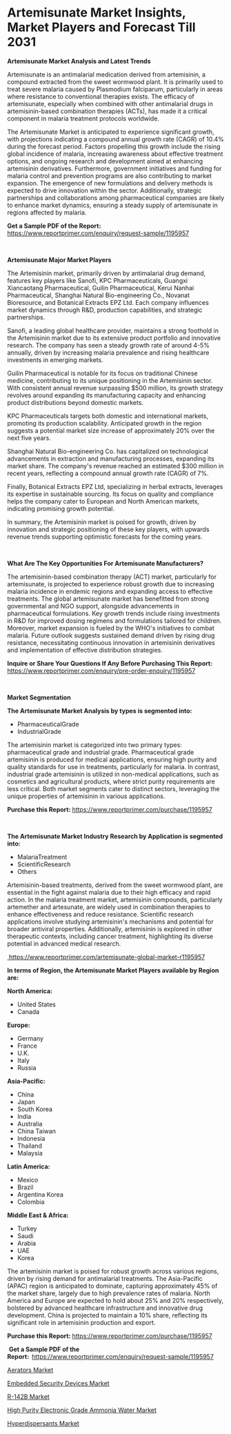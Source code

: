 <p><h1>Artemisunate Market Insights, Market Players and Forecast Till 2031</h1></p><p><strong>Artemisunate Market Analysis and Latest Trends</strong></p>
<p><p>Artemisunate is an antimalarial medication derived from artemisinin, a compound extracted from the sweet wormwood plant. It is primarily used to treat severe malaria caused by Plasmodium falciparum, particularly in areas where resistance to conventional therapies exists. The efficacy of artemisunate, especially when combined with other antimalarial drugs in artemisinin-based combination therapies (ACTs), has made it a critical component in malaria treatment protocols worldwide.</p><p>The Artemisunate Market is anticipated to experience significant growth, with projections indicating a compound annual growth rate (CAGR) of 10.4% during the forecast period. Factors propelling this growth include the rising global incidence of malaria, increasing awareness about effective treatment options, and ongoing research and development aimed at enhancing artemisinin derivatives. Furthermore, government initiatives and funding for malaria control and prevention programs are also contributing to market expansion. The emergence of new formulations and delivery methods is expected to drive innovation within the sector. Additionally, strategic partnerships and collaborations among pharmaceutical companies are likely to enhance market dynamics, ensuring a steady supply of artemisunate in regions affected by malaria.</p></p>
<p><strong>Get a Sample PDF of the Report:&nbsp;</strong> <a href="https://www.reportprimer.com/enquiry/request-sample/1195957">https://www.reportprimer.com/enquiry/request-sample/1195957</a></p>
<p>&nbsp;</p>
<p><strong>Artemisunate Major Market Players</strong></p>
<p><p>The Artemisinin market, primarily driven by antimalarial drug demand, features key players like Sanofi, KPC Pharmaceuticals, Guangxi Xiancaotang Pharmaceutical, Guilin Pharmaceutical, Kerui Nanhai Pharmaceutical, Shanghai Natural Bio-engineering Co., Novanat Bioresource, and Botanical Extracts EPZ Ltd. Each company influences market dynamics through R&D, production capabilities, and strategic partnerships.</p><p>Sanofi, a leading global healthcare provider, maintains a strong foothold in the Artemisinin market due to its extensive product portfolio and innovative research. The company has seen a steady growth rate of around 4-5% annually, driven by increasing malaria prevalence and rising healthcare investments in emerging markets.</p><p>Guilin Pharmaceutical is notable for its focus on traditional Chinese medicine, contributing to its unique positioning in the Artemisinin sector. With consistent annual revenue surpassing $500 million, its growth strategy revolves around expanding its manufacturing capacity and enhancing product distributions beyond domestic markets.</p><p>KPC Pharmaceuticals targets both domestic and international markets, promoting its production scalability. Anticipated growth in the region suggests a potential market size increase of approximately 20% over the next five years.</p><p>Shanghai Natural Bio-engineering Co. has capitalized on technological advancements in extraction and manufacturing processes, expanding its market share. The company's revenue reached an estimated $300 million in recent years, reflecting a compound annual growth rate (CAGR) of 7%.</p><p>Finally, Botanical Extracts EPZ Ltd, specializing in herbal extracts, leverages its expertise in sustainable sourcing. Its focus on quality and compliance helps the company cater to European and North American markets, indicating promising growth potential.</p><p>In summary, the Artemisinin market is poised for growth, driven by innovation and strategic positioning of these key players, with upwards revenue trends supporting optimistic forecasts for the coming years.</p></p>
<p>&nbsp;</p>
<p><strong>What Are The Key Opportunities For Artemisunate Manufacturers?</strong></p>
<p><p>The artemisinin-based combination therapy (ACT) market, particularly for artemisunate, is projected to experience robust growth due to increasing malaria incidence in endemic regions and expanding access to effective treatments. The global artemisunate market has benefitted from strong governmental and NGO support, alongside advancements in pharmaceutical formulations. Key growth trends include rising investments in R&D for improved dosing regimens and formulations tailored for children. Moreover, market expansion is fueled by the WHO's initiatives to combat malaria. Future outlook suggests sustained demand driven by rising drug resistance, necessitating continuous innovation in artemisinin derivatives and implementation of effective distribution strategies.</p></p>
<p><strong>Inquire or Share Your Questions If Any Before Purchasing This Report:</strong> <a href="https://www.reportprimer.com/enquiry/pre-order-enquiry/1195957">https://www.reportprimer.com/enquiry/pre-order-enquiry/1195957</a></p>
<p>&nbsp;</p>
<p><strong>Market Segmentation</strong></p>
<p><strong>The Artemisunate Market Analysis by types is segmented into:</strong></p>
<p><ul><li>PharmaceuticalGrade</li><li>IndustrialGrade</li></ul></p>
<p><p>The artemisinin market is categorized into two primary types: pharmaceutical grade and industrial grade. Pharmaceutical grade artemisinin is produced for medical applications, ensuring high purity and quality standards for use in treatments, particularly for malaria. In contrast, industrial grade artemisinin is utilized in non-medical applications, such as cosmetics and agricultural products, where strict purity requirements are less critical. Both market segments cater to distinct sectors, leveraging the unique properties of artemisinin in various applications.</p></p>
<p><strong>Purchase this Report:&nbsp;</strong><a href="https://www.reportprimer.com/purchase/1195957">https://www.reportprimer.com/purchase/1195957</a></p>
<p>&nbsp;</p>
<p><strong>The Artemisunate Market Industry Research by Application is segmented into:</strong></p>
<p><ul><li>MalariaTreatment</li><li>ScientificResearch</li><li>Others</li></ul></p>
<p><p>Artemisinin-based treatments, derived from the sweet wormwood plant, are essential in the fight against malaria due to their high efficacy and rapid action. In the malaria treatment market, artemisinin compounds, particularly artemether and artesunate, are widely used in combination therapies to enhance effectiveness and reduce resistance. Scientific research applications involve studying artemisinin's mechanisms and potential for broader antiviral properties. Additionally, artemisinin is explored in other therapeutic contexts, including cancer treatment, highlighting its diverse potential in advanced medical research.</p></p>
<p><a href="https://www.reportprimer.com/artemisunate-global-market-r1195957">&nbsp;https://www.reportprimer.com/artemisunate-global-market-r1195957</a></p>
<p><strong>In terms of Region, the Artemisunate Market Players available by Region are:</strong></p>
<p>
    <p> <strong> North America: </strong>
        <ul>
            <li>United States</li>
            <li>Canada</li>
        </ul>
        </p> 
    <p> <strong> Europe: </strong>
        <ul>
            <li>Germany</li>
            <li>France</li>
            <li>U.K.</li>
            <li>Italy</li>
            <li>Russia</li>
        </ul>
        </p> 
    <p> <strong> Asia-Pacific: </strong>
        <ul>
            <li>China</li>
            <li>Japan</li>
            <li>South Korea</li>
            <li>India</li>
            <li>Australia</li>
            <li>China Taiwan</li>
            <li>Indonesia</li>
            <li>Thailand</li>
            <li>Malaysia</li>
        </ul>
        </p> 
    <p> <strong> Latin America: </strong>
        <ul>
            <li>Mexico</li>
            <li>Brazil</li>
            <li>Argentina Korea</li>
            <li>Colombia</li>
        </ul>
        </p> 
    <p> <strong> Middle East & Africa: </strong>
        <ul>
            <li>Turkey</li>
            <li>Saudi</li>
            <li>Arabia</li>
            <li>UAE</li>
            <li>Korea</li>
        </ul>
    </p>
    </p>
<p><p>The artemisinin market is poised for robust growth across various regions, driven by rising demand for antimalarial treatments. The Asia-Pacific (APAC) region is anticipated to dominate, capturing approximately 45% of the market share, largely due to high prevalence rates of malaria. North America and Europe are expected to hold about 25% and 20% respectively, bolstered by advanced healthcare infrastructure and innovative drug development. China is projected to maintain a 10% share, reflecting its significant role in artemisinin production and export.</p></p>
<p><strong>Purchase this Report: </strong><a href="https://www.reportprimer.com/purchase/1195957">https://www.reportprimer.com/purchase/1195957</a></p>
<p>&nbsp;<strong>Get a Sample PDF of the Report:&nbsp;&nbsp;</strong><a href="https://www.reportprimer.com/enquiry/request-sample/1195957">https://www.reportprimer.com/enquiry/request-sample/1195957</a></p>
<p><strong></strong></p>
<p><p><a href="https://www.linkedin.com/pulse/how-regional-global-trends-shaping-aerators-market-year-kud8e?trackingId=RBvKQt1uTpym1rk%2BcSSB1g%3D%3D">Aerators Market</a></p><p><a href="https://issuu.com/reportprime-2/docs/embedded-security-devices-market-si_7eddea5c494bae">Embedded Security Devices Market</a></p><p><a href="https://github.com/provorikovar/Market-Research-Report-List-6/blob/main/r-142b-market.md">R-142B Market</a></p><p><a href="https://medium.com/@wesleygaylordjks/high-purity-electronic-grade-ammonia-water-market-overview-regional-outlook-and-competitive-9a133e654d7c">High Purity Electronic Grade Ammonia Water Market</a></p><p><a href="https://www.linkedin.com/pulse/emerging-trends-hyperdispersants-market-global-outlook-future-hhkwe?trackingId=0w7X8H%2BKQO6TP6C4R5tfdg%3D%3D">Hyperdispersants Market</a></p></p>